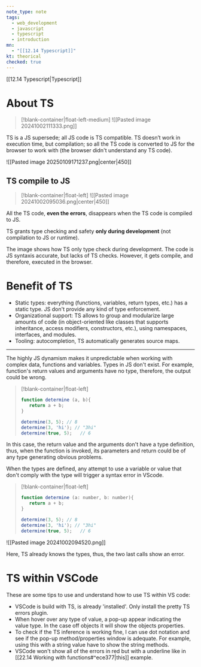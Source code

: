 ```yaml
---
note_type: note
tags:
  - web_development
  - javascript
  - typescript
  - introduction
mn:
  - "[[12.14 Typescript]]"
kt: theorical
checked: true
---
```

[[12.14 Typescript|Typescript]]

# About TS
>[!blank-container|float-left-medium]
![[Pasted image 20241002111333.png]]

TS is a JS supersede; all JS code is TS compatible. TS doesn’t work in execution time, but compilation; so all the TS code is converted to JS for the browser to work with (the browser didn't understand any TS code).


![[Pasted image 20250109171237.png|center|450]]

## TS compile to JS
>[!blank-container|float-left]
>![[Pasted image 20241002095036.png|center|450]]

All the TS code, **even the errors**, disappears when the TS code is compiled to JS.

TS grants type checking and safety **only during development** (not compilation to JS or runtime).

The image shows how TS only type check during development. The code is JS syntaxis accurate, but lacks of TS checks. However, it gets compile, and therefore, executed in the browser. 

# Benefit of TS
- Static types: everything (functions, variables, return types, etc.) has a static type. JS don't provide any kind of type enforcement. 
- Organizational support: TS allows to group and modularize large amounts of code (in object-oriented like classes that supports inheritance, access modifiers, constructors, etc.), using namespaces, interfaces,  and modules. 
- Tooling: autocompletion, TS automatically generates source maps. 
---
The highly JS dynamism makes it unpredictable when working with complex data, functions and variables. Types in JS don't exist. For example, function's return values and arguments have no type, therefore, the output could be wrong.
>[!blank-container|float-left]
>```js
>function determine (a, b){
>    return a + b;
>}
>
>determine(3, 5); // 8
>determine(3, 'hi'); // "3hi"
>determine(true, 5);   // 6
>```



In this case, the return value and the arguments don't have a type definition, thus, when the function is invoked, its parameters and return could be of any type generating obvious problems. 


When the types are defined, any attempt to use a variable or value that don't comply with the type will trigger a syntax error in VScode. 
>[!blank-container|float-left]
>```js
>function determine (a: number, b: number){
>    return a + b;
>}
>
>determine(3, 5); // 8
>determine(3, 'hi'); // "3hi"
>determine(true, 5);   // 6
>```

![[Pasted image 20241002094520.png]]

Here, TS already knows the types, thus, the two last calls show an error.

# TS within VSCode
These are some tips to use and understand how to use TS within VS code:

- VSCode is build with TS, is already 'installed'. Only install the pretty TS errors plugin. 
- When hover over any type of value, a pop-up appear indicating the value type. In the case off objects it will show the objects properties. 
- To check if the TS inference is working fine, I can use dot notation and see if the pop-up method/properties window is adequate. For example, using this with a string value have to show the string methods. 
- VSCode won't show all of the errors in red but with a underline like in [[22.14 Working with functions#^ece377|this]] example. 
